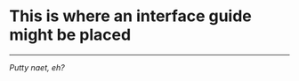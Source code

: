 <link rel="stylesheet" href="../style.css">

# This is where an interface guide might be placed

---

*Putty naet, eh?*